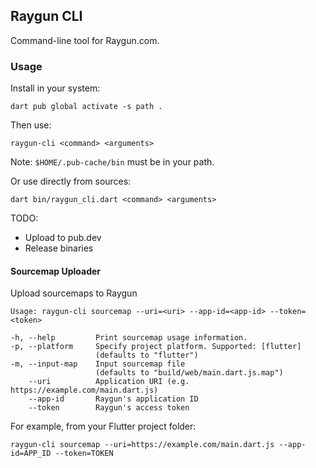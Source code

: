 ## Raygun CLI

Command-line tool for Raygun.com.

### Usage

Install in your system:

```
dart pub global activate -s path .
```

Then use:

```
raygun-cli <command> <arguments>
```

Note: `$HOME/.pub-cache/bin` must be in your path.

Or use directly from sources:

```
dart bin/raygun_cli.dart <command> <arguments>
```

TODO: 

- Upload to pub.dev
- Release binaries


#### Sourcemap Uploader

Upload sourcemaps to Raygun

```
Usage: raygun-cli sourcemap --uri=<uri> --app-id=<app-id> --token=<token>

-h, --help         Print sourcemap usage information.
-p, --platform     Specify project platform. Supported: [flutter]
                   (defaults to "flutter")
-m, --input-map    Input sourcemap file
                   (defaults to "build/web/main.dart.js.map")
    --uri          Application URI (e.g. https://example.com/main.dart.js)
    --app-id       Raygun's application ID
    --token        Raygun's access token
```

For example, from your Flutter project folder:

```
raygun-cli sourcemap --uri=https://example.com/main.dart.js --app-id=APP_ID --token=TOKEN
```
